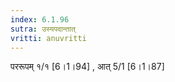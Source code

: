 ```yaml
---
index: 6.1.96
sutra: उस्यपदान्तात्‌
vritti: anuvritti
---
```


पररूपम् १/१ [6।1।94] , आत् 5/1 [6।1।87] 